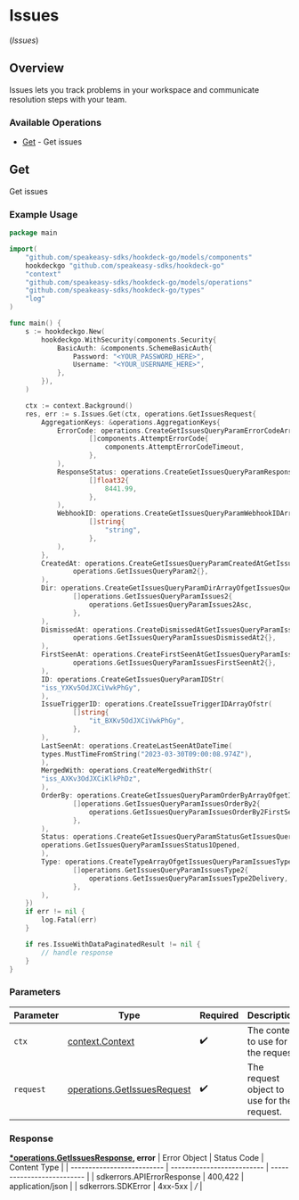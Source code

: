 # Issues
(*Issues*)

## Overview

Issues lets you track problems in your workspace and communicate resolution steps with your team.

### Available Operations

* [Get](#get) - Get issues

## Get

Get issues

### Example Usage

```go
package main

import(
	"github.com/speakeasy-sdks/hookdeck-go/models/components"
	hookdeckgo "github.com/speakeasy-sdks/hookdeck-go"
	"context"
	"github.com/speakeasy-sdks/hookdeck-go/models/operations"
	"github.com/speakeasy-sdks/hookdeck-go/types"
	"log"
)

func main() {
    s := hookdeckgo.New(
        hookdeckgo.WithSecurity(components.Security{
            BasicAuth: &components.SchemeBasicAuth{
                Password: "<YOUR_PASSWORD_HERE>",
                Username: "<YOUR_USERNAME_HERE>",
            },
        }),
    )

    ctx := context.Background()
    res, err := s.Issues.Get(ctx, operations.GetIssuesRequest{
        AggregationKeys: &operations.AggregationKeys{
            ErrorCode: operations.CreateGetIssuesQueryParamErrorCodeArrayOfAttemptErrorCode(
                    []components.AttemptErrorCode{
                        components.AttemptErrorCodeTimeout,
                    },
            ),
            ResponseStatus: operations.CreateGetIssuesQueryParamResponseStatusArrayOffloat32(
                    []float32{
                        8441.99,
                    },
            ),
            WebhookID: operations.CreateGetIssuesQueryParamWebhookIDArrayOfstr(
                    []string{
                        "string",
                    },
            ),
        },
        CreatedAt: operations.CreateGetIssuesQueryParamCreatedAtGetIssuesQueryParam2(
                operations.GetIssuesQueryParam2{},
        ),
        Dir: operations.CreateGetIssuesQueryParamDirArrayOfgetIssuesQueryParamIssues2(
                []operations.GetIssuesQueryParamIssues2{
                    operations.GetIssuesQueryParamIssues2Asc,
                },
        ),
        DismissedAt: operations.CreateDismissedAtGetIssuesQueryParamIssuesDismissedAt2(
                operations.GetIssuesQueryParamIssuesDismissedAt2{},
        ),
        FirstSeenAt: operations.CreateFirstSeenAtGetIssuesQueryParamIssuesFirstSeenAt2(
                operations.GetIssuesQueryParamIssuesFirstSeenAt2{},
        ),
        ID: operations.CreateGetIssuesQueryParamIDStr(
        "iss_YXKv5OdJXCiVwkPhGy",
        ),
        IssueTriggerID: operations.CreateIssueTriggerIDArrayOfstr(
                []string{
                    "it_BXKv5OdJXCiVwkPhGy",
                },
        ),
        LastSeenAt: operations.CreateLastSeenAtDateTime(
        types.MustTimeFromString("2023-03-30T09:00:08.974Z"),
        ),
        MergedWith: operations.CreateMergedWithStr(
        "iss_AXKv3OdJXCiKlkPhDz",
        ),
        OrderBy: operations.CreateGetIssuesQueryParamOrderByArrayOfgetIssuesQueryParamIssuesOrderBy2(
                []operations.GetIssuesQueryParamIssuesOrderBy2{
                    operations.GetIssuesQueryParamIssuesOrderBy2FirstSeenAt,
                },
        ),
        Status: operations.CreateGetIssuesQueryParamStatusGetIssuesQueryParamIssuesStatus1(
        operations.GetIssuesQueryParamIssuesStatus1Opened,
        ),
        Type: operations.CreateTypeArrayOfgetIssuesQueryParamIssuesType2(
                []operations.GetIssuesQueryParamIssuesType2{
                    operations.GetIssuesQueryParamIssuesType2Delivery,
                },
        ),
    })
    if err != nil {
        log.Fatal(err)
    }

    if res.IssueWithDataPaginatedResult != nil {
        // handle response
    }
}
```

### Parameters

| Parameter                                                                  | Type                                                                       | Required                                                                   | Description                                                                |
| -------------------------------------------------------------------------- | -------------------------------------------------------------------------- | -------------------------------------------------------------------------- | -------------------------------------------------------------------------- |
| `ctx`                                                                      | [context.Context](https://pkg.go.dev/context#Context)                      | :heavy_check_mark:                                                         | The context to use for the request.                                        |
| `request`                                                                  | [operations.GetIssuesRequest](../../models/operations/getissuesrequest.md) | :heavy_check_mark:                                                         | The request object to use for the request.                                 |


### Response

**[*operations.GetIssuesResponse](../../models/operations/getissuesresponse.md), error**
| Error Object               | Status Code                | Content Type               |
| -------------------------- | -------------------------- | -------------------------- |
| sdkerrors.APIErrorResponse | 400,422                    | application/json           |
| sdkerrors.SDKError         | 4xx-5xx                    | */*                        |
